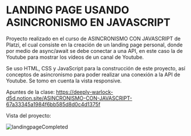 # LANDING PAGE USANDO ASINCRONISMO EN JAVASCRIPT
Proyecto realizado en el curso de ASINCRONISMO CON JAVASCRIPT de Platzi, el cual consiste en la creación de un landing page personal, donde por medio de async/await se debe conectar a una API, en este caso la de Youtube para mostrar los vídeos de un canal de Youtube.

Se uso HTML, CSS y JavaScript para la construcción de este proyecto, así conceptos de asincronismo para poder realizar una conexión a la API de Youtube. Se tomo en cuenta la vista responsive.

Apuntes de la clase: https://deeply-warlock-d5d.notion.site/ASINCRONISMO-CON-JAVASCRIPT-67a33345a1984f6bb585d8d0c4d1375f

Vista del proyecto: 

![landingpageCompleted](https://user-images.githubusercontent.com/68082868/236713594-daeeae9b-95db-406a-82ce-d00183026e7b.png)
